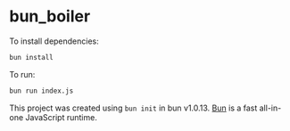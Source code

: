 # bun_boiler

To install dependencies:

```bash
bun install
```

To run:

```bash
bun run index.js
```

This project was created using `bun init` in bun v1.0.13. [Bun](https://bun.sh) is a fast all-in-one JavaScript runtime.
